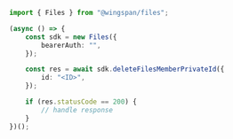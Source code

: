 <!-- Start SDK Example Usage -->
```typescript
import { Files } from "@wingspan/files";

(async () => {
    const sdk = new Files({
        bearerAuth: "",
    });

    const res = await sdk.deleteFilesMemberPrivateId({
        id: "<ID>",
    });

    if (res.statusCode == 200) {
        // handle response
    }
})();

```
<!-- End SDK Example Usage -->
